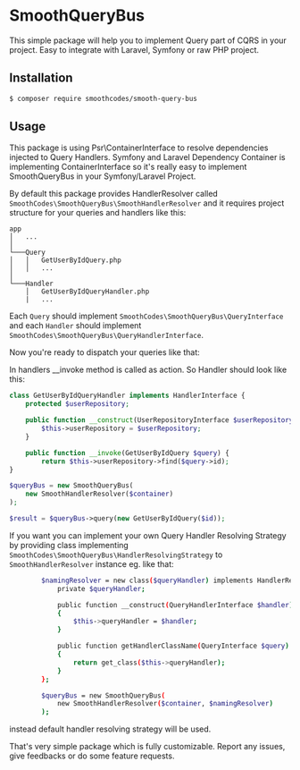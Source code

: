 # SmoothQueryBus

This simple package will help you to implement Query part of CQRS in your project. Easy to integrate with Laravel, Symfony or raw PHP project.

## Installation

```bash
$ composer require smoothcodes/smooth-query-bus
```

## Usage

This package is using Psr\ContainerInterface to resolve dependencies injected to Query Handlers. Symfony and Laravel Dependency Container is implementing ContainerInterface so it's really easy to implement SmoothQueryBus in your Symfony/Laravel Project.

By default this package provides HandlerResolver called ` SmoothCodes\SmoothQueryBus\SmoothHandlerResolver` and it requires project structure for your queries and handlers like this:
```
app
│   ...    
│
└───Query
│   │   GetUserByIdQuery.php
│   │   ...
│   
└───Handler
    │   GetUserByIdQueryHandler.php
    |   ...
```

Each `Query` should implement `SmoothCodes\SmoothQueryBus\QueryInterface` and each `Handler` should implement 
`SmoothCodes\SmoothQueryBus\QueryHandlerInterface`.

Now you're ready to dispatch your queries like that:

In handlers __invoke method is called as action. So Handler should look like this:

```php
class GetUserByIdQueryHandler implements HandlerInterface {
    protected $userRepository;

    public function __construct(UserRepositoryInterface $userRepository) {
        $this->userRepository = $userRepository;
    }

    public function __invoke(GetUserByIdQuery $query) {
        return $this->userRepository->find($query->id);
}
```

```php
$queryBus = new SmoothQueryBus(
    new SmoothHandlerResolver($container)
);

$result = $queryBus->query(new GetUserByIdQuery($id));
```

If you want you can implement your own Query Handler Resolving Strategy by providing class implementing `SmoothCodes\SmoothQueryBus\HandlerResolvingStrategy` to `SmoothHandlerResolver` instance eg. like that:

```bash
        $namingResolver = new class($queryHandler) implements HandlerResolvingStrategy {
            private $queryHandler;

            public function __construct(QueryHandlerInterface $handler)
            {
                $this->queryHandler = $handler;
            }

            public function getHandlerClassName(QueryInterface $query)
            {
                return get_class($this->queryHandler);
            }
        };

        $queryBus = new SmoothQueryBus(
            new SmoothHandlerResolver($container, $namingResolver)
        );

```

instead default handler resolving strategy will be used.

That's very simple package which is fully customizable. Report any issues, give feedbacks or do some feature requests.
